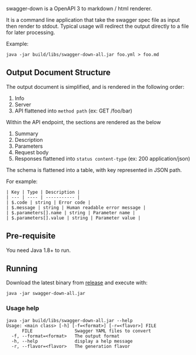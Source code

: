 swagger-down is a OpenAPI 3 to markdown / html renderer.

It is a command line application that take the swagger spec file as input then render to stdout.
Typical usage will redirect the output directly to a file for later processing.

Example:

```
java -jar build/libs/swagger-down-all.jar foo.yml > foo.md
```

Output Document Structure
-------------------------

The output document is simplified, and is rendered in the following order:

1. Info
2. Server
3. API flattened into `method path` (ex: GET /foo/bar)

Within the API endpoint, the sections are rendered as the below

1. Summary
2. Description
3. Parameters
4. Request body
5. Responses flattened into `status content-type` (ex: 200 application/json)

The schema is flattened into a table, with key represented in JSON path.

For example:

```
| Key | Type | Description |
| --- | ---- | ----------- |
| $.code | string | Error code |
| $.message | string | Human readable error message |
| $.parameters[].name | string | Parameter name |
| $.parameters[].value | string | Parameter value |
```

Pre-requisite
-------------

You need Java 1.8+ to run.

Running
-------

Download the latest binary from [release](https://github.com/sohoffice/swagger-down/releases) and execute 
with:

```
java -jar swagger-down-all.jar
```

### Usage help

```
java -jar build/libs/swagger-down-all.jar --help
Usage: <main class> [-h] [-f=<format>] [-r=<flavor>] FILE
      FILE                Swagger YAML files to convert
  -f, --format=<format>   The output format
  -h, --help              display a help message
  -r, --flavor=<flavor>   The generation flavor
```

